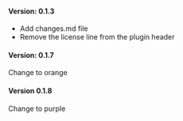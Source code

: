 #### Version: 0.1.3
* Add changes.md file
* Remove the license line from the plugin header
#### Version: 0.1.7
Change to orange
#### Version 0.1.8
Change to purple
